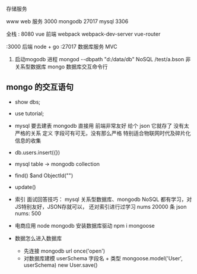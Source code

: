 存储服务

www web 服务 3000
mongodb 27017
mysql 3306

全栈
: 8080 vue 前端
webpack webpack-dev-server
vue-router

:3000 后端 node + go
:27017 数据库服务
MVC

1. 启动mogodb 进程
  mongod --dbpath "d:/data/db"
  NoSQL   /test/a.bson
  非关系型数据库
  mongo 数据库交互命令行

## mongo 的交互语句
- show dbs;
- use tutorial;
- mysql 要去建表
  mongodb 直接用
  前端非常友好
  给个 json 它就存了 没有太严格的关系
  定义 字段可有可无，没有那么严格
  特别适合物联网时代及碎片化信息的收集
- db.users.insert({})
- mysql table -> mongodb collection
- find()
  $and
  ObjectId("")
- update()
- 索引
  面试回答技巧：
  mysql 关系型数据库、mongodb NoSQL 都有学习，对JS特别友好，JSON存就可以，
  还对索引进行过学习
  nums 20000 条 json
  nums: 500

- 电商应用
  node mongodb
  安装数据库驱动 npm i mongoose

- 数据怎么进入数据库
  - 先连接
    mongodb url   once('open')
  - 对数据库建模
    userSchema 字段名 + 类型
    mongoose.model('User', userSchema)
    new User.save()
  